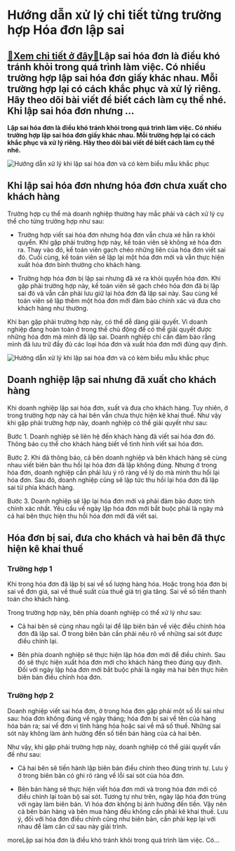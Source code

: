 Hướng dẫn xử lý chi tiết từng trường hợp Hóa đơn lập sai
========================================================

[:gift:Xem chi tiết ở đây:gift:](https://hddtvn.com/huong-dan-xu-ly-chi-tiet-tung-truong-hop-hoa-don-lap-sai/)Lập sai hóa đơn là điều khó tránh khỏi trong quá trình làm việc. Có nhiều trường hợp lập sai hóa đơn giấy khác nhau. Mỗi trường hợp lại có cách khắc phục và xử lý riêng. Hãy theo dõi bài viết để biết cách làm cụ thể nhé. Khi lập sai hóa đơn nhưng …
--------------------------------------------------------------------------------------------------------------------------------------------------------------------------------------------------------------------------------------------------------

**Lập sai hóa đơn là điều khó tránh khỏi trong quá trình làm việc. Có nhiều trường hợp lập sai hóa đơn giấy khác nhau. Mỗi trường hợp lại có cách khắc phục và xử lý riêng. Hãy theo dõi bài viết để biết cách làm cụ thể nhé.**


![Hướng dẫn xử lý khi lập sai hóa đơn và có kèm biểu mẫu khắc phục](https://hddtvn.com/wp-content/uploads/2021/01/XU-LY-HOA-DON-LAP-SAI.png)


Khi lập sai hóa đơn nhưng hóa đơn chưa xuất cho khách hàng
----------------------------------------------------------


Trường hợp cụ thể mà doanh nghiệp thường hay mắc phải và cách xử lý cụ thể cho từng trường hợp như sau:




* Trường hợp viết sai hóa đơn nhưng hóa đơn vẫn chưa xé hẳn ra khỏi quyển. Khi gặp phải trường hợp này, kế toán viên sẽ không xé hóa đơn ra. Thay vào đó, kế toán viên gạch chéo những liên của hóa đơn viết sai đó. Cuối cùng, kế toán viên sẽ lập lại một hóa đơn mới và vẫn thực hiện xuất hóa đơn bình thường cho khách hàng.

* Trường hợp hóa đơn bị lập sai nhưng đã xé ra khỏi quyển hóa đơn. Khi gặp phải trường hợp này, kế toán viên sẽ gạch chéo hóa đơn đã bị lập sai đó và vẫn cần phải lưu giữ lại hóa đơn đã lập sai này. Sau cùng kế toán viên sẽ lập thêm một hóa đơn mới đảm bảo chính xác và đưa cho khách hàng như thường.



Khi bạn gặp phải trường hợp này, có thể dễ dàng giải quyết. Vì doanh nghiệp đang hoàn toàn ở trong thế chủ động để có thể giải quyết được những hóa đơn mà mình đã lập sai. Doanh nghiệp chỉ cần đảm bảo rằng mình đã lưu trữ đầy đủ các loại hóa đơn và xuất hóa đơn mới đúng quy định.


![Hướng dẫn xử lý khi lập sai hóa đơn và có kèm biểu mẫu khắc phục](https://hddtvn.com/wp-content/uploads/2021/01/Xu-ly-sai-sot-doi-voi-hoa-don-da-lap.jpg)


Doanh nghiệp lập sai nhưng đã xuất cho khách hàng
-------------------------------------------------


Khi doanh nghiệp lập sai hóa đơn, xuất và đưa cho khách hàng. Tuy nhiên, ở trong trường hợp này cả hai bên vẫn chưa thực hiện kê khai thuế. Như vậy khi gặp phải trường hợp này, doanh nghiệp có thể giải quyết như sau:


Bước 1. Doanh nghiệp sẽ liên hệ đến khách hàng đã viết sai hóa đơn đó. Thông báo cụ thể cho khách hàng biết về tình hình viết sai hóa đơn.


Bước 2. Khi đã thông báo, cả bên doanh nghiệp và bên khách hàng sẽ cùng nhau viết biên bản thu hồi lại hóa đơn đã lập không đúng. Nhưng ở trong hóa đơn, doanh nghiệp cần phải lưu ý rõ ràng về lý do mà mình thu hồi lại hóa đơn. Sau đó, doanh nghiệp cũng sẽ lập tức thu hồi lại hóa đơn đã lập sai từ phía khách hàng.


Bước 3. Doanh nghiệp sẽ lập lại hóa đơn mới và phải đảm bảo được tính chính xác nhất. Yêu cầu về ngày lập hóa đơn mới bắt buộc phải là ngày mà cả hai bên thực hiện thu hồi hóa đơn mới đã viết sai.


Hóa đơn bị sai, đưa cho khách và hai bên đã thực hiện kê khai thuế
------------------------------------------------------------------


### Trường hợp 1


Khi trong hóa đơn đã lập bị sai về số lượng hàng hóa. Hoặc trong hóa đơn bị sai về đơn giá, sai về thuế suất của thuế giá trị gia tăng. Sai về số tiền thanh toán cho khách hàng.


Trong trường hợp này, bên phía doanh nghiệp có thể xử lý như sau:




* Cả hai bên sẽ cùng nhau ngồi lại để lập biên bản về việc điều chỉnh hóa đơn đã lập sai. Ở trong biên bản cần phải nêu rõ về những sai sót được điều chỉnh lại.

* Bên phía doanh nghiệp sẽ thực hiện lập hóa đơn mới để điều chỉnh. Sau đó sẽ thực hiện xuất hóa đơn mới cho khách hàng theo đúng quy định. Đối với ngày lập hóa đơn mới bắt buộc phải là ngày mà hai bên thực hiên biên bản điều chỉnh hóa đơn.



### Trường hợp 2


Doanh nghiệp viết sai hóa đơn, ở trong hóa đơn gặp phải một số lỗi sai như sau: hóa đơn không đúng về ngày tháng; hóa đơn bị sai về tên của hàng hóa bán ra; sai về đơn vị tính hàng hóa hoặc sai về mã số thuế. Những sai sót này không làm ảnh hưởng đến số tiền bán hàng của cả hai bên.


Như vậy, khi gặp phải trường hợp này, doanh nghiệp có thể giải quyết vấn đề như sau:




* Cả hai bên sẽ tiến hành lập biên bản điều chỉnh theo đúng trình tự. Lưu ý ở trong biên bản có ghi rõ ràng về lỗi sai sót của hóa đơn.

* Bên bán hàng sẽ thực hiện viết hóa đơn mới và trong hóa đơn mới có điều chỉnh lại toàn bộ sai sót. Tương tự như trên, ngày lập hóa đơn trùng với ngày làm biên bản. Vì hóa đơn không bị ảnh hưởng đến tiền. Vậy nên cả bên bán hàng và bên mua hàng đều không cần phải kê khai thuế. Lưu ý, đối với hóa đơn điều chỉnh cũng như biên bản, cần phải kẹp lại với nhau để làm căn cứ sau này giải trình.



moreLập sai hóa đơn là điều khó tránh khỏi trong quá trình làm việc. Có…

